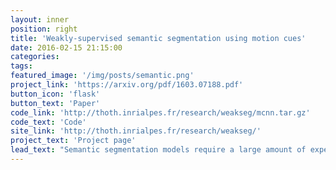```yaml
---
layout: inner
position: right
title: 'Weakly-supervised semantic segmentation using motion cues'
date: 2016-02-15 21:15:00
categories: 
tags: 
featured_image: '/img/posts/semantic.png'
project_link: 'https://arxiv.org/pdf/1603.07188.pdf'
button_icon: 'flask'
button_text: 'Paper'
code_link: 'http://thoth.inrialpes.fr/research/weakseg/mcnn.tar.gz'
code_text: 'Code'
site_link: 'http://thoth.inrialpes.fr/research/weakseg/'
project_text: 'Project page'
lead_text: "Semantic segmentation models require a large amount of expensive, pixel-level annotations to train. We propose to reduce the annotation burden by training the models on weakly-labeled videos and obtaining information about the precise shape of the objects from motion for free. Our model integrates motion cues into a label inference framework in a soft way, which allows to automatically improve the quality of the masks during training. "
---
```

